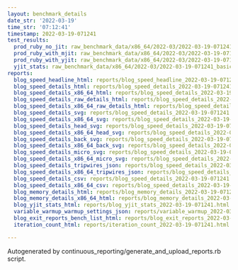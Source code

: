 ```yaml
---
layout: benchmark_details
date_str: '2022-03-19'
time_str: '07:12:41'
timestamp: 2022-03-19-071241
test_results:
  prod_ruby_no_jit: raw_benchmark_data/x86_64/2022-03/2022-03-19-071241_basic_benchmark_prod_ruby_no_jit.json
  prod_ruby_with_mjit: raw_benchmark_data/x86_64/2022-03/2022-03-19-071241_basic_benchmark_prod_ruby_with_mjit.json
  prod_ruby_with_yjit: raw_benchmark_data/x86_64/2022-03/2022-03-19-071241_basic_benchmark_prod_ruby_with_yjit.json
  yjit_stats: raw_benchmark_data/x86_64/2022-03/2022-03-19-071241_basic_benchmark_yjit_stats.json
reports:
  blog_speed_headline_html: reports/blog_speed_headline_2022-03-19-071241.html
  blog_speed_details_html: reports/blog_speed_details_2022-03-19-071241.html
  blog_speed_details_x86_64_html: reports/blog_speed_details_2022-03-19-071241.x86_64.html
  blog_speed_details_raw_details_html: reports/blog_speed_details_2022-03-19-071241.raw_details.html
  blog_speed_details_x86_64_raw_details_html: reports/blog_speed_details_2022-03-19-071241.x86_64.raw_details.html
  blog_speed_details_svg: reports/blog_speed_details_2022-03-19-071241.svg
  blog_speed_details_x86_64_svg: reports/blog_speed_details_2022-03-19-071241.x86_64.svg
  blog_speed_details_head_svg: reports/blog_speed_details_2022-03-19-071241.head.svg
  blog_speed_details_x86_64_head_svg: reports/blog_speed_details_2022-03-19-071241.x86_64.head.svg
  blog_speed_details_back_svg: reports/blog_speed_details_2022-03-19-071241.back.svg
  blog_speed_details_x86_64_back_svg: reports/blog_speed_details_2022-03-19-071241.x86_64.back.svg
  blog_speed_details_micro_svg: reports/blog_speed_details_2022-03-19-071241.micro.svg
  blog_speed_details_x86_64_micro_svg: reports/blog_speed_details_2022-03-19-071241.x86_64.micro.svg
  blog_speed_details_tripwires_json: reports/blog_speed_details_2022-03-19-071241.tripwires.json
  blog_speed_details_x86_64_tripwires_json: reports/blog_speed_details_2022-03-19-071241.x86_64.tripwires.json
  blog_speed_details_csv: reports/blog_speed_details_2022-03-19-071241.csv
  blog_speed_details_x86_64_csv: reports/blog_speed_details_2022-03-19-071241.x86_64.csv
  blog_memory_details_html: reports/blog_memory_details_2022-03-19-071241.html
  blog_memory_details_x86_64_html: reports/blog_memory_details_2022-03-19-071241.x86_64.html
  blog_yjit_stats_html: reports/blog_yjit_stats_2022-03-19-071241.html
  variable_warmup_warmup_settings_json: reports/variable_warmup_2022-03-19-071241.warmup_settings.json
  blog_exit_reports_bench_list_html: reports/blog_exit_reports_2022-03-19-071241.bench_list.html
  iteration_count_html: reports/iteration_count_2022-03-19-071241.html

---
```

Autogenerated by continuous_reporting/generate_and_upload_reports.rb script.
